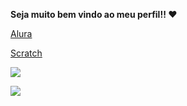 **Seja muito bem vindo ao meu perfil!! ❤**





[Alura](https://cursos.alura.com.br/course/github-compartilhando-projetos)

[Scratch](https://scratch.mit.edu/users/emah_001/)

![](https://media.tenor.com/mykLT0OkR9cAAAAC/wharf-talk-tyler-the-creator.gif)

![](https://media.tenor.com/OfXlZbHkRF0AAAAd/tyler-the-creator.gif)
